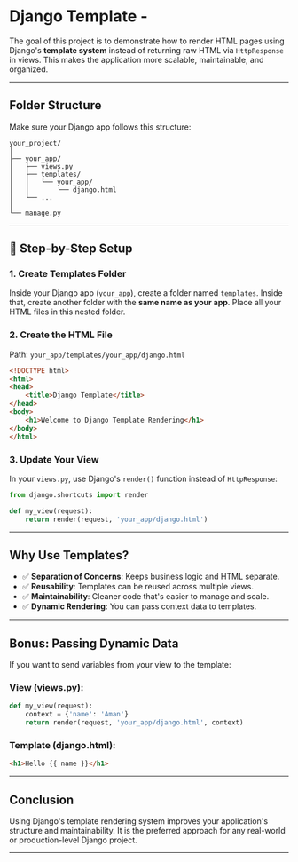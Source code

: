 
# Django Template -

The goal of this project is to demonstrate how to render HTML pages using Django's **template system** instead of returning raw HTML via `HttpResponse` in views. This makes the application more scalable, maintainable, and organized.

---

## Folder Structure

Make sure your Django app follows this structure:

```
your_project/
│
├── your_app/
│   ├── views.py
│   ├── templates/
│   │   └── your_app/
│   │       └── django.html
│   └── ...
│
└── manage.py
```

---

## 🔧 Step-by-Step Setup

### 1. Create Templates Folder

Inside your Django app (`your_app`), create a folder named `templates`. Inside that, create another folder with the **same name as your app**. Place all your HTML files in this nested folder.

### 2. Create the HTML File

Path: `your_app/templates/your_app/django.html`

```html
<!DOCTYPE html>
<html>
<head>
    <title>Django Template</title>
</head>
<body>
    <h1>Welcome to Django Template Rendering</h1>
</body>
</html>
```

### 3. Update Your View

In your `views.py`, use Django's `render()` function instead of `HttpResponse`:

```python
from django.shortcuts import render

def my_view(request):
    return render(request, 'your_app/django.html')
```

---

## Why Use Templates?

- ✅ **Separation of Concerns**: Keeps business logic and HTML separate.
- ✅ **Reusability**: Templates can be reused across multiple views.
- ✅ **Maintainability**: Cleaner code that's easier to manage and scale.
- ✅ **Dynamic Rendering**: You can pass context data to templates.

---

##  Bonus: Passing Dynamic Data

If you want to send variables from your view to the template:

### View (views.py):

```python
def my_view(request):
    context = {'name': 'Aman'}
    return render(request, 'your_app/django.html', context)
```

### Template (django.html):

```html
<h1>Hello {{ name }}</h1>
```

---

## Conclusion

Using Django's template rendering system improves your application's structure and maintainability. It is the preferred approach for any real-world or production-level Django project.

---

